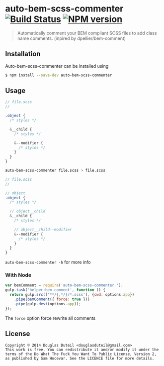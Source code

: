 # auto-bem-scss-commenter [![Build Status][travis-image]][travis-url] [![NPM version][npm-image]][npm-url]

> Automatically comment your BEM compliant SCSS files to add class name comments. (inpired by dpellier/bem-comment)


## Installation

Auto-bem-scss-commenter can be installed using

```sh
$ npm install --save-dev auto-bem-scss-commenter 
```

## Usage

```scss
// file.scss 
//

.object {
  /* styles */

  &__child {
    /* styles */

    &--modifier {
      /* styles */
    }
  }
}
```

```bash
auto-bem-scss-commenter file.scss > file.scss 
```

```scss
// file.scss 
//

// object
.object {
  /* styles */

  // object__child
  &__child {
    /* styles */

    // object__child--modifier
    &--modifier {
      /* styles */
    }
  }
}
```

`auto-bem-scss-commenter -h` for more info

### With Node

```js
var bemComment = require('auto-bem-scss-commenter ');
gulp.task('helper:bem-comment', function () {
  return gulp.src(['**/{,*/}/*.scss'], {cwd: options.app})
    .pipe(bemComment({ force: true }))
    .pipe(gulp.dest(options.app));
});
```

The `force` option force rewrite all comments

## License

    Copyright © 2014 Douglas Duteil <douglasduteil@gmail.com>
    This work is free. You can redistribute it and/or modify it under the
    terms of the Do What The Fuck You Want To Public License, Version 2,
    as published by Sam Hocevar. See the LICENCE file for more details.

[npm-url]: https://npmjs.org/package/auto-bem-scss-commenter
[npm-image]: http://img.shields.io/npm/v/auto-bem-scss-commenter.svg
[travis-url]: http://travis-ci.org/douglasduteil/auto-bem-scss-commenter
[travis-image]: http://travis-ci.org/douglasduteil/auto-bem-scss-commenter.svg?branch=master

